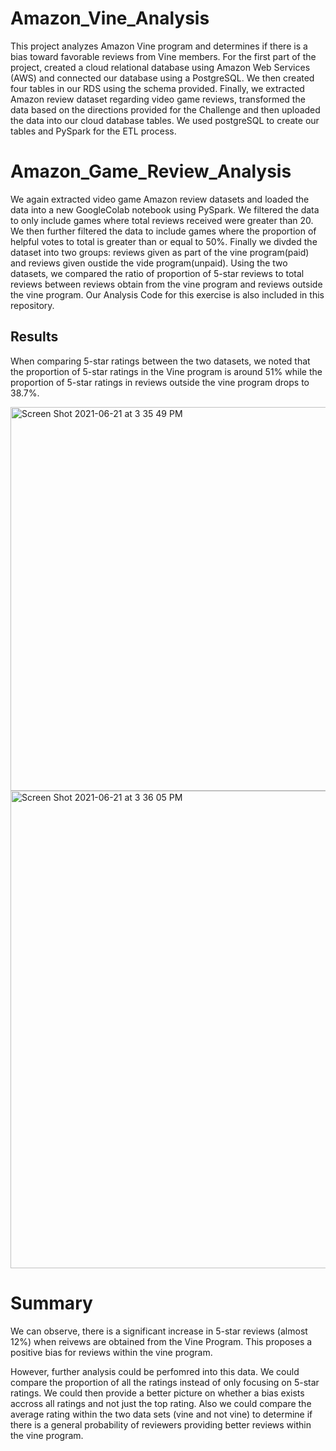 # Amazon_Vine_Analysis
  This project analyzes Amazon Vine program and determines if there is a bias toward favorable reviews from Vine members. For the first part of the project, created a cloud relational database using Amazon Web Services (AWS) and connected our database using a PostgreSQL. We then created four tables in our RDS using the schema provided. Finally, we extracted Amazon review dataset regarding video game reviews, transformed the data based on the directions provided for the Challenge and then uploaded the data into our cloud database tables. We used postgreSQL to create our tables and PySpark for the ETL process.

# Amazon_Game_Review_Analysis
  We again extracted video game Amazon review datasets and loaded the data into a new GoogleColab notebook using PySpark. We filtered the data to only include games where total reviews received were greater than 20. We then further filtered the data to include games where the proportion of helpful votes to total is greater than or equal to 50%. Finally we divded the dataset into two groups: reviews given as part of the vine program(paid) and reviews given oustide the vide program(unpaid). Using the two datasets, we compared the ratio of proportion of 5-star reviews to total reviews between reviews obtain from the vine program and reviews outside the vine program. Our Analysis Code for this exercise is also included in this repository.

## Results
  When comparing 5-star ratings between the two datasets, we noted that the proportion of 5-star ratings in the Vine program is around 51% while the proportion of 5-star ratings in reviews outside the vine program drops to 38.7%. 

<img width="614" alt="Screen Shot 2021-06-21 at 3 35 49 PM" src="https://user-images.githubusercontent.com/79813670/122817942-9029e180-d2a6-11eb-9029-8bef6d7d6c43.png">
<img width="764" alt="Screen Shot 2021-06-21 at 3 36 05 PM" src="https://user-images.githubusercontent.com/79813670/122817982-9ddf6700-d2a6-11eb-8dd8-3d9212bee75f.png">

# Summary
We can observe, there is a significant increase in 5-star reviews (almost 12%) when reivews are obtained from the Vine Program. This proposes a positive bias for reviews within the vine program.

However, further analysis could be perfomred into this data. We could compare the proportion of all the ratings instead of only focusing on 5-star ratings. We could then provide a better picture on whether a bias exists accross all ratings and not just the top rating. Also we could compare the average rating within the two data sets (vine and not vine) to determine if there is a general probability of reviewers providing better reviews within the vine program.
